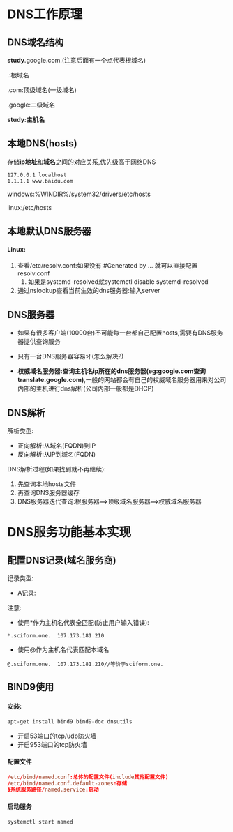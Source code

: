 # DNS工作原理

## DNS域名结构

**study**.google.com.(注意后面有一个点代表根域名)

.:根域名

.com:顶级域名(一级域名)

.google:二级域名

**study:主机名**

## 本地DNS(hosts)

存储**ip地址**和**域名**之间的对应关系,优先级高于网络DNS

```
127.0.0.1 localhost
1.1.1.1 www.baidu.com
```

windows:%WINDIR%/system32/drivers/etc/hosts

linux:/etc/hosts

## 本地默认DNS服务器

#### Linux:

1. 查看/etc/resolv.conf:如果没有 #Generated by ... 就可以直接配置resolv.conf
   1. 如果是systemd-resolved就systemctl disable systemd-resolved
2. 通过nslookup查看当前生效的dns服务器:输入server

## DNS服务器

- 如果有很多客户端(10000台)不可能每一台都自己配置hosts,需要有DNS服务器提供查询服务

- 只有一台DNS服务器容易坏(怎么解决?)

- **权威域名服务器:查询主机名ip所在的dns服务器(eg:google.com查询translate.google.com)**,一般的网站都会有自己的权威域名服务器用来对公司内部的主机进行dns解析(公司内部一般都是DHCP)

## DNS解析

解析类型:

- 正向解析:从域名(FQDN)到IP
- 反向解析:从IP到域名(FQDN)

DNS解析过程(如果找到就不再继续):

1. 先查询本地hosts文件
2. 再查询DNS服务器缓存
3. DNS服务器迭代查询:根服务器==>顶级域名服务器==>权威域名服务器

# DNS服务功能基本实现

## 配置DNS记录(域名服务商)

记录类型:

- A记录:

注意:

- 使用*作为主机名代表全匹配(防止用户输入错误):

```dns
*.sciform.one.	107.173.181.210
```

- 使用@作为主机名代表匹配本域名

```dns
@.sciform.one.	107.173.181.210//等价于sciform.one.
```

## BIND9使用

#### 安装:

```bash
apt-get install bind9 bind9-doc dnsutils
```

- 开启53端口的tcp/udp防火墙
- 开启953端口的tcp防火墙

#### 配置文件

```conf
/etc/bind/named.conf:总体的配置文件(include其他配置文件)
/etc/bind/named.conf.default-zones:存储
$系统服务路径/named.service:启动
```

#### 启动服务

```bash
systemctl start named
```



